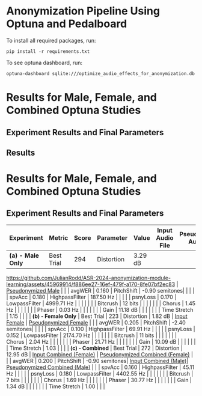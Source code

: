 
# Anonymization Pipeline Using Optuna and Pedalboard
To install all required packages, run:
```
pip install -r requirements.txt
```
To see optuna dashboard, run:
```
optuna-dashboard sqlite:///optimize_audio_effects_for_anonymization.db
```

# Results for Male, Female, and Combined Optuna Studies

## Experiment Results and Final Parameters

## Results

# Results for Male, Female, and Combined Optuna Studies

## Experiment Results and Final Parameters

| Experiment          | Metric       | Score    | Parameter       | Value          | Input Audio File | Pseudonymized Audio File |
|---------------------|--------------|----------|-----------------|----------------|------------------|--------------------------|
| **(a) - Male Only** | Best Trial   | 294      | Distortion      | 3.29 dB        | 
https://github.com/JulianRodd/ASR-2024-anonymization-module-learning/assets/45969914/f886ee27-16ef-479f-a170-8fe07bf2ec83 
| [Pseudonymized Male](https://github.com/JulianRodd/ASR-2024-anonymization-module-learning/assets/45969914/ad68359f-9ffb-455c-ad78-90c377bfa3c4) |
|                     | avgWER       | 0.160    | PitchShift      | -0.90 semitones|                  |                          |
|                     | spvAcc       | 0.180    | HighpassFilter  | 187.50 Hz      |                  |                          |
|                     | psnyLoss     | 0.170    | LowpassFilter   | 4999.71 Hz     |                  |                          |
|                     |              |          | Bitcrush        | 12 bits        |                  |                          |
|                     |              |          | Chorus          | 1.45 Hz        |                  |                          |
|                     |              |          | Phaser          | 0.03 Hz        |                  |                          |
|                     |              |          | Gain            | 11.18 dB       |                  |                          |
|                     |              |          | Time Stretch    | 1.15           |                  |                          |
| **(b) - Female Only** | Best Trial | 223      | Distortion      | 1.82 dB        | [Input Female](https://github.com/JulianRodd/ASR-2024-anonymization-module-learning/assets/45969914/c77ffa7d-257f-45e1-a85f-31ef9f93bed0) | [Pseudonymized Female](https://github.com/JulianRodd/ASR-2024-anonymization-module-learning/assets/45969914/3fa74f62-85d0-42ea-b74e-a7bd33a97118) |
|                     | avgWER       | 0.205    | PitchShift      | -2.40 semitones|                  |                          |
|                     | spvAcc       | 0.100    | HighpassFilter  | 69.91 Hz       |                  |                          |
|                     | psnyLoss     | 0.152    | LowpassFilter   | 2174.70 Hz     |                  |                          |
|                     |              |          | Bitcrush        | 11 bits        |                  |                          |
|                     |              |          | Chorus          | 2.04 Hz        |                  |                          |
|                     |              |          | Phaser          | 21.71 Hz       |                  |                          |
|                     |              |          | Gain            | 10.09 dB       |                  |                          |
|                     |              |          | Time Stretch    | 1.03           |                  |                          |
| **(c) - Combined**   | Best Trial  | 272      | Distortion      | 12.95 dB       | [Input Combined (Female)](https://github.com/JulianRodd/ASR-2024-anonymization-module-learning/assets/45969914/3c6c30a6-c14b-41ca-8b68-ed0525e0238b) | [Pseudonymized Combined (Female)](https://github.com/JulianRodd/ASR-2024-anonymization-module-learning/assets/45969914/f9fd2cd0-ded0-45b5-a743-e26c23a79ff3) |
|                     | avgWER       | 0.200    | PitchShift      | -0.90 semitones| [Input Combined (Male)](https://github.com/JulianRodd/ASR-2024-anonymization-module-learning/assets/45969914/6fefc5e9-5f73-47d0-95a4-27ccde00ac8d)|  [Pseudonymized Combined (Male)](https://github.com/JulianRodd/ASR-2024-anonymization-module-learning/assets/45969914/28e18df3-4dc0-42ee-b918-ef3929c74441) |
|                     | spvAcc       | 0.160    | HighpassFilter  | 45.11 Hz       |                  |                          |
|                     | psnyLoss     | 0.180    | LowpassFilter   | 4402.55 Hz     |                  |                          |
|                     |              |          | Bitcrush        | 7 bits         |                  |                          |
|                     |              |          | Chorus          | 1.69 Hz        |                  |                          |
|                     |              |          | Phaser          | 30.77 Hz       |                  |                          |
|                     |              |          | Gain            | 1.34 dB        |                  |                          |
|                     |              |          | Time Stretch    | 1.00           |                  |                          |
